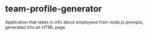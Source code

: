 # team-profile-generator
Application that takes in info about employees from node.js prompts, generated into an HTML page.
